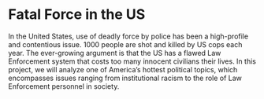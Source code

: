 # Fatal Force in the US

In the United States, use of deadly force by police has been a high-profile and contentious issue. 1000 people are shot and killed by US cops each year. The ever-growing argument is that the US has a flawed Law Enforcement system that costs too many innocent civilians their lives. In this project, we will analyze one of America’s hottest political topics, which encompasses issues ranging from institutional racism to the role of Law Enforcement personnel in society.